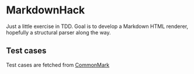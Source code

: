 # MarkdownHack

Just a little exercise in TDD. Goal is to develop a Markdown HTML renderer, hopefully a structural parser along the way.

## Test cases

Test cases are fetched from [CommonMark](https://spec.commonmark.org/)
